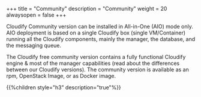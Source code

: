 +++
title = "Community"
description = "Community"
weight = 20
alwaysopen = false
+++

Cloudify Community version can be installed in All-in-One (AIO) mode only. AIO  deployment is based on a single Cloudify box (single VM/Container) running all the Cloudify components, mainly the manager, the database, and the messaging queue.

The Cloudify free community version contains a fully functional Cloudify engine & most of the manager capabilities (read about the differences between our Cloudify versions). The community version is available as an rpm, OpenStack Image, or as Docker image.

{{%children style="h3" description="true"%}}